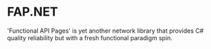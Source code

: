 # FAP.NET
'Functional API Pages' is yet another network library that provides C# quality reliability but with a fresh functional paradigm spin.
